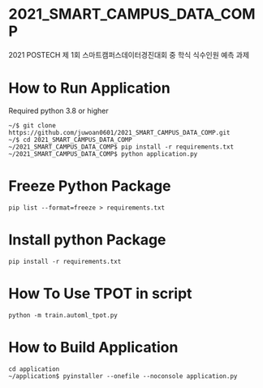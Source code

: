 # 2021_SMART_CAMPUS_DATA_COMP
2021 POSTECH 제 1회 스마트캠퍼스데이터경진대회 중 학식 식수인원 예측 과제

# How to Run Application
Required python 3.8 or higher
~~~
~/$ git clone https://github.com/juwoan0601/2021_SMART_CAMPUS_DATA_COMP.git
~/$ cd 2021_SMART_CAMPUS_DATA_COMP
~/2021_SMART_CAMPUS_DATA_COMP$ pip install -r requirements.txt
~/2021_SMART_CAMPUS_DATA_COMP$ python application.py
~~~

# Freeze Python Package
~~~
pip list --format=freeze > requirements.txt
~~~

# Install python Package
~~~
pip install -r requirements.txt
~~~

# How To Use TPOT in script
~~~
python -m train.automl_tpot.py
~~~

# How to Build Application
~~~
cd application
~/application$ pyinstaller --onefile --noconsole application.py 
~~~